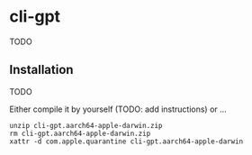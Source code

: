 # cli-gpt

TODO

## Installation

TODO

Either compile it by yourself (TODO: add instructions) or ...
```
unzip cli-gpt.aarch64-apple-darwin.zip
rm cli-gpt.aarch64-apple-darwin.zip
xattr -d com.apple.quarantine cli-gpt.aarch64-apple-darwin
```
